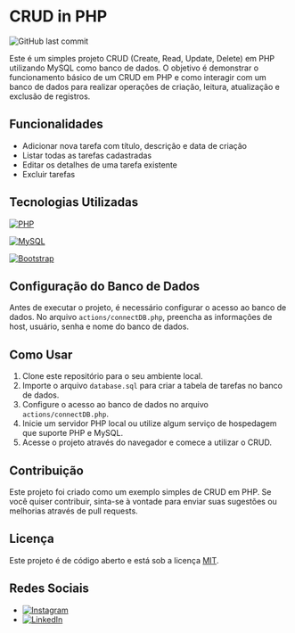 # CRUD in PHP


![GitHub last commit](https://img.shields.io/github/last-commit/alexavierdev/CRUD-PHP)

Este é um simples projeto CRUD (Create, Read, Update, Delete) em PHP utilizando MySQL como banco de dados. O objetivo é demonstrar o funcionamento básico de um CRUD em PHP e como interagir com um banco de dados para realizar operações de criação, leitura, atualização e exclusão de registros.

## Funcionalidades

- Adicionar nova tarefa com título, descrição e data de criação
- Listar todas as tarefas cadastradas
- Editar os detalhes de uma tarefa existente
- Excluir tarefas

## Tecnologias Utilizadas

[![PHP](https://img.shields.io/badge/PHP-8.0.-blue.svg)](https://www.php.net/releases/7_4_12.php)

[![MySQL](https://img.shields.io/badge/MySQL-8.0-blue.svg)](https://dev.mysql.com/doc/relnotes/mysql/8.0/en/)

[![Bootstrap](https://img.shields.io/badge/Bootstrap-5.0-blueviolet.svg)](https://getbootstrap.com/docs/4.5/getting-started/introduction/)


## Configuração do Banco de Dados

Antes de executar o projeto, é necessário configurar o acesso ao banco de dados. No arquivo `actions/connectDB.php`, preencha as informações de host, usuário, senha e nome do banco de dados.

## Como Usar

1. Clone este repositório para o seu ambiente local.
2. Importe o arquivo `database.sql` para criar a tabela de tarefas no banco de dados.
3. Configure o acesso ao banco de dados no arquivo `actions/connectDB.php`.
4. Inicie um servidor PHP local ou utilize algum serviço de hospedagem que suporte PHP e MySQL.
5. Acesse o projeto através do navegador e comece a utilizar o CRUD.

## Contribuição

Este projeto foi criado como um exemplo simples de CRUD em PHP. Se você quiser contribuir, sinta-se à vontade para enviar suas sugestões ou melhorias através de pull requests.

## Licença

Este projeto é de código aberto e está sob a licença [MIT](https://opensource.org/licenses/MIT).

## Redes Sociais

- [![Instagram](https://img.shields.io/badge/Instagram-%23E4405F.svg?&style=for-the-badge&logo=Instagram&logoColor=white)](https://www.instagram.com/alexavierdev/)
- [![LinkedIn](https://img.shields.io/badge/LinkedIn-%230077B5.svg?&style=for-the-badge&logo=LinkedIn&logoColor=white)](https://www.linkedin.com/in/alexsandroxavier/)


